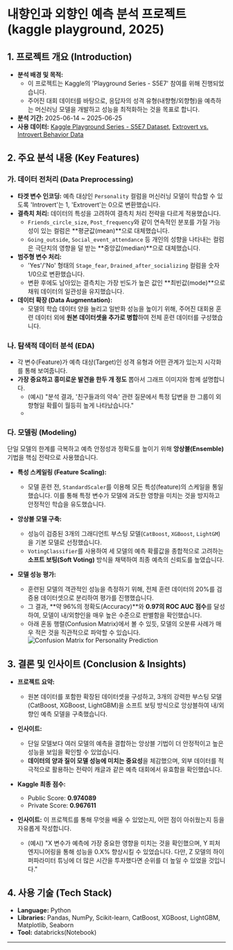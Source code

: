 # 내향인과 외향인 예측 분석 프로젝트(kaggle playground, 2025)

## 1. 프로젝트 개요 (Introduction)

* **분석 배경 및 목적:**
    * 이 프로젝트는 Kaggle의 'Playground Series - S5E7' 참여를 위해 진행되었습니다.
    * 주어진 대회 데이터를 바탕으로, 응답자의 성격 유형(내향형/외향형)을 예측하는 머신러닝 모델을 개발하고 성능을 최적화하는 것을 목표로 합니다.
* **분석 기간:** 2025-06-14 ~ 2025-06-25
* **사용 데이터:** [Kaggle Playground Series - S5E7 Dataset](https://www.kaggle.com/competitions/playground-series-s5e7/data), [Extrovert vs. Introvert Behavior Data](https://www.kaggle.com/datasets/rakeshkapilavai/extrovert-vs-introvert-behavior-data/data)


## 2. 주요 분석 내용 (Key Features)

### 가. 데이터 전처리 (Data Preprocessing)

* **타겟 변수 인코딩:** 예측 대상인 `Personality` 컬럼을 머신러닝 모델이 학습할 수 있도록 'Introvert'는 1, 'Extrovert'는 0으로 변환했습니다.
* **결측치 처리:** 데이터의 특성을 고려하여 결측치 처리 전략을 다르게 적용했습니다.
    * `Friends_circle_size`, `Post_frequency`와 같이 연속적인 분포를 가질 가능성이 있는 컬럼은 **평균값(mean)**으로 대체했습니다.
    * `Going_outside`, `Social_event_attendance` 등 개인의 성향을 나타내는 컬럼은 극단치의 영향을 덜 받는 **중앙값(median)**으로 대체했습니다.
* **범주형 변수 처리:**
    * 'Yes'/'No' 형태의 `Stage_fear`, `Drained_after_socializing` 컬럼을 숫자 1/0으로 변환했습니다.
    * 변환 후에도 남아있는 결측치는 가장 빈도가 높은 값인 **최빈값(mode)**으로 채워 데이터의 일관성을 유지했습니다.
* **데이터 확장 (Data Augmentation):**
    * 모델의 학습 데이터 양을 늘리고 일반화 성능을 높이기 위해, 주어진 대회용 훈련 데이터 외에 **원본 데이터셋을 추가로 병합**하여 전체 훈련 데이터를 구성했습니다.


### 나. 탐색적 데이터 분석 (EDA)
* 각 변수(Feature)가 예측 대상(Target)인 성격 유형과 어떤 관계가 있는지 시각화를 통해 보여줍니다.
* **가장 중요하고 흥미로운 발견을 한두 개 정도** 뽑아서 그래프 이미지와 함께 설명합니다.
    * (예시) "분석 결과, '친구들과의 약속' 관련 질문에서 특정 답변을 한 그룹이 외향형일 확률이 월등히 높게 나타났습니다."
    * 
### 다. 모델링 (Modeling)
단일 모델의 한계를 극복하고 예측 안정성과 정확도를 높이기 위해 **앙상블(Ensemble)** 기법을 핵심 전략으로 사용했습니다.

* **특성 스케일링 (Feature Scaling):**
    * 모델 훈련 전, `StandardScaler`를 이용해 모든 특성(feature)의 스케일을 통일했습니다. 이를 통해 특정 변수가 모델에 과도한 영향을 미치는 것을 방지하고 안정적인 학습을 유도했습니다.
* **앙상블 모델 구축:**
    * 성능이 검증된 3개의 그래디언트 부스팅 모델(`CatBoost`, `XGBoost`, `LightGM`)을 기본 모델로 선정했습니다.
    * `VotingClassifier`를 사용하여 세 모델의 예측 확률값을 종합적으로 고려하는 **소프트 보팅(Soft Voting)** 방식을 채택하여 최종 예측의 신뢰도를 높였습니다.

* **모델 성능 평가:**
    * 훈련된 모델의 객관적인 성능을 측정하기 위해, 전체 훈련 데이터의 20%를 검증용 데이터셋으로 분리하여 평가를 진행했습니다.
    * 그 결과, **약 96%의 정확도(Accuracy)**와 **0.97의 ROC AUC 점수**를 달성하여, 모델이 내/외향인을 매우 높은 수준으로 판별함을 확인했습니다.
    * 아래 혼동 행렬(Confusion Matrix)에서 볼 수 있듯, 모델의 오분류 사례가 매우 적은 것을 직관적으로 파악할 수 있습니다.
![Confusion Matrix for Personality Prediction](<img width="548" height="432" alt="image" src="https://github.com/user-attachments/assets/e4009a69-890b-4c30-87ec-0cb68b720621" />)


## 3. 결론 및 인사이트 (Conclusion & Insights)

* **프로젝트 요약:**
    * 원본 데이터를 포함한 확장된 데이터셋을 구성하고, 3개의 강력한 부스팅 모델(CatBoost, XGBoost, LightGBM)을 소프트 보팅 방식으로 앙상블하여 내/외향인 예측 모델을 구축했습니다. 
* **인사이트:**
    * 단일 모델보다 여러 모델의 예측을 결합하는 앙상블 기법이 더 안정적이고 높은 성능을 보임을 확인할 수 있었습니다.
    * **데이터의 양과 질이 모델 성능에 미치는 중요성**을 체감했으며, 외부 데이터를 적극적으로 활용하는 전략이 캐글과 같은 예측 대회에서 유효함을 확인했습니다.
* **Kaggle 최종 점수:**
    * Public Score: **0.974089**
    * Private Score: **0.967611**

* **인사이트:** 이 프로젝트를 통해 무엇을 배울 수 있었는지, 어떤 점이 아쉬웠는지 등을 자유롭게 작성합니다.
    * (예시) "X 변수가 예측에 가장 중요한 영향을 미치는 것을 확인했으며, Y 피처 엔지니어링을 통해 성능을 0.X% 향상시킬 수 있었습니다. 다만, Z 모델의 하이퍼파라미터 튜닝에 더 많은 시간을 투자했다면 순위를 더 높일 수 있었을 것입니다."


## 4. 사용 기술 (Tech Stack)

* **Language:** Python
* **Libraries:** Pandas, NumPy, Scikit-learn, CatBoost, XGBoost, LightGBM, Matplotlib, Seaborn
* **Tool:** databricks(Notebook)

---
